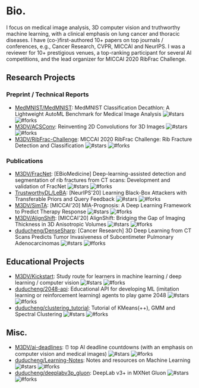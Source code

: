 # Bio.
I focus on medical image analysis, 3D computer vision and truthworthy machine learning, with a clinical emphasis on lung cancer and thoracic diseases. I have (co-)first-authored 10+ papers on top journals / conferences, e.g., Cancer Research, CVPR, MICCAI and NeurIPS. I was a reviewer for 10+ prestigious venues, a top-ranking participant for several AI competitions, and the lead organizer for MICCAI 2020 RibFrac Challenge.

## Research Projects
### Preprint / Technical Reports
* [MedMNIST/MedMNIST](https://github.com/MedMNIST/MedMNIST): MedMNIST Classification Decathlon: A Lightweight AutoML Benchmark for Medical Image Analysis ![#stars](https://img.shields.io/github/stars/MedMNIST/MedMNIST) ![#forks](https://img.shields.io/github/forks/MedMNIST/MedMNIST)
* [M3DV/ACSConv](https://github.com/M3DV/ACSConv): Reinventing 2D Convolutions for 3D Images ![#stars](https://img.shields.io/github/stars/M3DV/ACSConv) ![#forks](https://img.shields.io/github/forks/M3DV/ACSConv)
* [M3DV/RibFrac-Challenge](https://github.com/M3DV/RibFrac-Challenge): MICCAI 2020 RibFrac Challenge: Rib Fracture Detection and Classification ![#stars](https://img.shields.io/github/stars/M3DV/RibFrac-Challenge) ![#forks](https://img.shields.io/github/forks/M3DV/RibFrac-Challenge)

### Publications
* [M3DV/FracNet](https://github.com/M3DV/FracNet): [EBioMedicine] Deep-learning-assisted detection and segmentation of rib fractures from CT scans: Development and validation of FracNet ![#stars](https://img.shields.io/github/stars/M3DV/FracNet) ![#forks](https://img.shields.io/github/forks/M3DV/FracNet)
* [TrustworthyDL/LeBA](https://github.com/TrustworthyDL/LeBA): [NeurIPS'20] Learning Black-Box Attackers with Transferable Priors and Query Feedback ![#stars](https://img.shields.io/github/stars/TrustworthyDL/LeBA) ![#forks](https://img.shields.io/github/forks/TrustworthyDL/LeBA)
* [M3DV/SimTA](https://github.com/M3DV/SimTA): [MICCAI'20] MIA-Prognosis: A Deep Learning Framework to Predict Therapy Response ![#stars](https://img.shields.io/github/stars/M3DV/SimTA) ![#forks](https://img.shields.io/github/forks/M3DV/SimTA)
* [M3DV/AlignShift](https://github.com/M3DV/AlignShift): [MICCAI'20] AlignShift: Bridging the Gap of Imaging Thickness in 3D Anisotropic Volumes ![#stars](https://img.shields.io/github/stars/M3DV/AlignShift) ![#forks](https://img.shields.io/github/forks/M3DV/AlignShift)
* [duducheng/DenseSharp](https://github.com/duducheng/DenseSharp): [Cancer Research] 3D Deep Learning from CT Scans Predicts Tumor Invasiveness of Subcentimeter Pulmonary Adenocarcinomas ![#stars](https://img.shields.io/github/stars/duducheng/DenseSharp) ![#forks](https://img.shields.io/github/forks/duducheng/DenseSharp)

## Educational Projects
* [M3DV/Kickstart](https://github.com/M3DV/Kickstart): Study route for learners in machine learning / deep learning / computer vision ![#stars](https://img.shields.io/github/stars/M3DV/Kickstart) ![#forks](https://img.shields.io/github/forks/M3DV/Kickstart)
* [duducheng/2048-api](https://github.com/duducheng/2048-api): Educational API for developing ML (imitation learning or reinforcement learning) agents to play game 2048 ![#stars](https://img.shields.io/github/stars/duducheng/2048-api) ![#forks](https://img.shields.io/github/forks/duducheng/2048-api)
* [duducheng/clustering_tutorial](https://github.com/duducheng/clustering_tutorial): Tutorial of KMeans(++), GMM and Spectral Clustering ![#stars](https://img.shields.io/github/stars/duducheng/clustering_tutorial) ![#forks](https://img.shields.io/github/forks/duducheng/clustering_tutorial)

## Misc.
* [M3DV/ai-deadlines](https://github.com/M3DV/ai-deadlines): :alarm_clock: top AI deadline countdowns (with an emphasis on computer vision and medical images) ![#stars](https://img.shields.io/github/stars/M3DV/ai-deadlines) ![#forks](https://img.shields.io/github/forks/M3DV/ai-deadlines)
* [duducheng/Learning-Notes](https://github.com/duducheng/Learning-Notes): Notes and resources on Machine Learning ![#stars](https://img.shields.io/github/stars/duducheng/Learning-Notes) ![#forks](https://img.shields.io/github/forks/duducheng/Learning-Notes)
* [duducheng/deeplabv3p_gluon](https://github.com/duducheng/deeplabv3p_gluon): DeepLab v3+ in MXNet Gluon ![#stars](https://img.shields.io/github/stars/duducheng/deeplabv3p_gluon) ![#forks](https://img.shields.io/github/forks/duducheng/deeplabv3p_gluon)